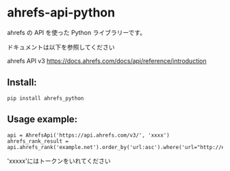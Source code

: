 # ahrefs-api-python

ahrefs の API を使った Python ライブラリーです。

ドキュメントは以下を参照してください

ahrefs API v3
https://docs.ahrefs.com/docs/api/reference/introduction

## Install:

```
pip install ahrefs_python
```

## Usage example:

```
api = AhrefsApi('https://api.ahrefs.com/v3/', 'xxxx')
ahrefs_rank_result = api.ahrefs_rank('example.net').order_by('url:asc').where('url="http://example.net/"').get()
```

'xxxxx'にはトークンをいれてください
